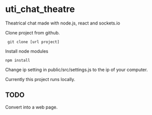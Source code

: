 # uti_chat_theatre

Theatrical chat made with node.js, react and sockets.io


Clone project from github.

```
 git clone [url project]
```

Install node modules

  ```
  npm install
  ```

Change ip setting in public/src/settings.js
to the ip of your computer.

Currently this project runs locally.

## TODO

Convert into a web page.


